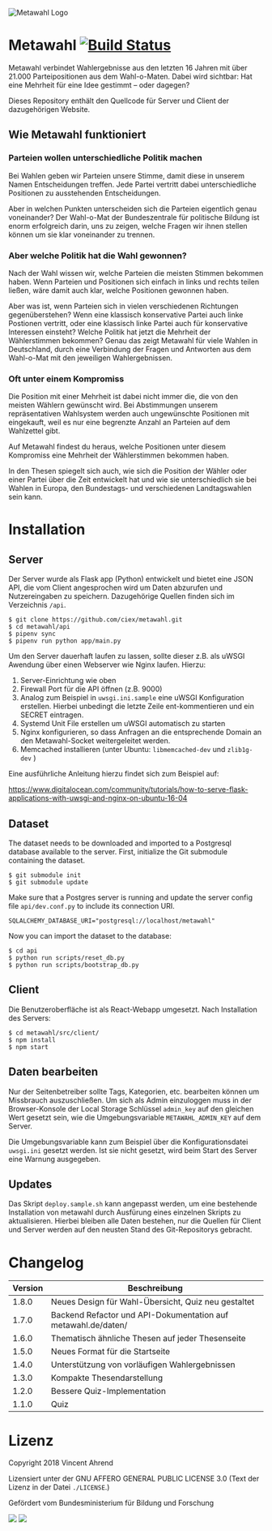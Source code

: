 ![Metawahl Logo](https://raw.githubusercontent.com/ciex/metawahl/master/metawahl_logo.png)

# Metawahl [![Build Status](https://travis-ci.org/ciex/metawahl.svg?branch=master)](https://travis-ci.org/ciex/metawahl)

Metawahl verbindet Wahlergebnisse aus den letzten 16 Jahren mit über 21.000 Parteipositionen aus dem Wahl-o-Maten. Dabei wird sichtbar: Hat eine Mehrheit für eine Idee gestimmt – oder dagegen?

Dieses Repository enthält den Quellcode für Server und Client der dazugehörigen
Website.

## Wie Metawahl funktioniert

### Parteien wollen unterschiedliche Politik machen

Bei Wahlen geben wir Parteien unsere Stimme, damit diese in unserem Namen Entscheidungen treffen. Jede Partei vertritt dabei unterschiedliche Positionen zu ausstehenden Entscheidungen.

Aber in welchen Punkten unterscheiden sich die Parteien eigentlich genau voneinander? Der Wahl-o-Mat der Bundeszentrale für politische Bildung ist enorm erfolgreich darin, uns zu zeigen, welche Fragen wir ihnen stellen können um sie klar voneinander zu trennen.

### Aber welche Politik hat die Wahl gewonnen?

Nach der Wahl wissen wir, welche Parteien die meisten Stimmen bekommen haben. Wenn Parteien und Positionen sich einfach in links und rechts teilen ließen, wäre damit auch klar, welche Positionen gewonnen haben.

Aber was ist, wenn Parteien sich in vielen verschiedenen Richtungen gegenüberstehen? Wenn eine klassisch konservative Partei auch linke Postionen vertritt, oder eine klassisch linke Partei auch für konservative Interessen einsteht? Welche Politik hat jetzt die Mehrheit der Wählerstimmen bekommen? Genau das zeigt Metawahl für viele Wahlen in Deutschland, durch eine Verbindung der Fragen und Antworten aus dem Wahl-o-Mat mit den jeweiligen Wahlergebnissen.

### Oft unter einem Kompromiss

Die Position mit einer Mehrheit ist dabei nicht immer die, die von den meisten Wählern gewünscht wird. Bei Abstimmungen unserem repräsentativen Wahlsystem werden auch ungewünschte Positionen mit eingekauft, weil es nur eine begrenzte Anzahl an Parteien auf dem Wahlzettel gibt.

Auf Metawahl findest du heraus, welche Positionen unter diesem Kompromiss eine Mehrheit der Wählerstimmen bekommen haben.

In den Thesen spiegelt sich auch, wie sich die Position der Wähler oder einer Partei über die Zeit entwickelt hat und wie sie unterschiedlich sie bei Wahlen in Europa, den Bundestags- und verschiedenen Landtagswahlen sein kann.

# Installation

## Server

Der Server wurde als Flask app (Python) entwickelt und bietet eine JSON
API, die vom Client angesprochen wird um Daten abzurufen und Nutzereingaben 
zu speichern. Dazugehörige Quellen finden sich im Verzeichnis `/api`.

    $ git clone https://github.com/ciex/metawahl.git
    $ cd metawahl/api
    $ pipenv sync
    $ pipenv run python app/main.py

Um den Server dauerhaft laufen zu lassen, sollte dieser z.B. als uWSGI Awendung 
über einen Webserver wie Nginx laufen. Hierzu:

1. Server-Einrichtung wie oben
2. Firewall Port für die API öffnen (z.B. 9000)
3. Analog zum Beispiel in `uwsgi.ini.sample` eine uWSGI Konfiguration 
erstellen. Hierbei unbedingt die letzte Zeile ent-kommentieren und ein SECRET eintragen.
4. Systemd Unit File erstellen um uWSGI automatisch zu starten
5. Nginx konfigurieren, so dass Anfragen an die entsprechende Domain an den 
Metawahl-Socket weitergeleitet werden.
6. Memcached installieren (unter Ubuntu: `libmemcached-dev` und `zlib1g-dev` )

Eine ausführliche Anleitung hierzu findet sich zum Beispiel auf:

https://www.digitalocean.com/community/tutorials/how-to-serve-flask-applications-with-uwsgi-and-nginx-on-ubuntu-16-04

## Dataset

The dataset needs to be downloaded and imported to a Postgresql database 
available to the server. First, initialize the Git submodule containing the 
dataset.

    $ git submodule init
    $ git submodule update

Make sure that a Postgres server is running and update the server config file 
`api/dev.conf.py` to include its connection URI.

    SQLALCHEMY_DATABASE_URI="postgresql://localhost/metawahl"

Now you can import the dataset to the database:

    $ cd api
    $ python run scripts/reset_db.py
    $ python run scripts/bootstrap_db.py

## Client

Die Benutzeroberfläche ist als React-Webapp umgesetzt. Nach Installation des
Servers:

    $ cd metawahl/src/client/
    $ npm install
    $ npm start

## Daten bearbeiten

Nur der Seitenbetreiber sollte Tags, Kategorien, etc. bearbeiten können um 
Missbrauch auszuschließen. Um sich als Admin einzuloggen muss in der Browser-Konsole
der Local Storage Schlüssel `admin_key` auf den gleichen Wert gesetzt sein, wie
die Umgebungsvariable `METAWAHL_ADMIN_KEY` auf dem Server. 

Die Umgebungsvariable kann zum Beispiel über die Konfigurationsdatei `uwsgi.ini`
gesetzt werden. Ist sie nicht gesetzt, wird beim Start des Server eine 
Warnung ausgegeben. 

## Updates

Das Skript `deploy.sample.sh` kann angepasst werden, um eine bestehende 
Installation von metawahl durch Ausfürung eines einzelnen Skripts zu 
aktualisieren. Hierbei bleiben alle Daten bestehen, nur die Quellen für
Client und Server werden auf den neusten Stand des Git-Repositorys gebracht.

# Changelog

Version | Beschreibung
--------|--------------
1.8.0   | Neues Design für Wahl-Übersicht, Quiz neu gestaltet
1.7.0   | Backend Refactor und API-Dokumentation auf metawahl.de/daten/
1.6.0   | Thematisch ähnliche Thesen auf jeder Thesenseite
1.5.0   | Neues Format für die Startseite
1.4.0   | Unterstützung von vorläufigen Wahlergebnissen
1.3.0   | Kompakte Thesendarstellung
1.2.0   | Bessere Quiz-Implementation
1.1.0   | Quiz

# Lizenz

Copyright 2018 Vincent Ahrend

Lizensiert unter der GNU AFFERO GENERAL PUBLIC LICENSE 3.0 (Text der Lizenz 
in der Datei `./LICENSE`.)

Gefördert vom Bundesministerium für Bildung und Forschung

![](https://raw.githubusercontent.com/ciex/mietlimbo/master/client/src/Graphics/logo-bmbf.svg?sanitize=true)
![](https://raw.githubusercontent.com/ciex/mietlimbo/master/client/src/Graphics/logo-okfn.svg?sanitize=true)
